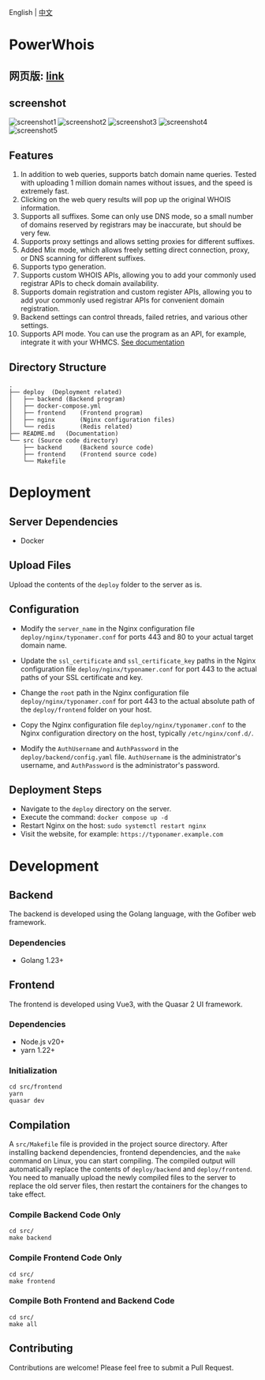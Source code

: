 English | [中文](./README.zh.md)

# PowerWhois

## 网页版: [link](https://whois.1ka.net)

## screenshot
![screenshot1](./img/screen1.jpg)
![screenshot2](./img/screen2.jpg)
![screenshot3](./img/screen3.jpg)
![screenshot4](./img/screen4.jpg)
![screenshot5](./img/screen5.jpg)


## Features
1. In addition to web queries, supports batch domain name queries. Tested with uploading 1 million domain names without issues, and the speed is extremely fast.
2. Clicking on the web query results will pop up the original WHOIS information.
3. Supports all suffixes. Some can only use DNS mode, so a small number of domains reserved by registrars may be inaccurate, but should be very few.
4. Supports proxy settings and allows setting proxies for different suffixes.
5. Added Mix mode, which allows freely setting direct connection, proxy, or DNS scanning for different suffixes.
6. Supports typo generation.
7. Supports custom WHOIS APIs, allowing you to add your commonly used registrar APIs to check domain availability.
8. Supports domain registration and custom register APIs, allowing you to add your commonly used registrar APIs for convenient domain registration.
9. Backend settings can control threads, failed retries, and various other settings.
10. Supports API mode. You can use the program as an API, for example, integrate it with your WHMCS. [See documentation](https://github.com/WenLiCG/PowerWhois/blob/main/API%20documentation.md)

## Directory Structure

```
.
├── deploy  (Deployment related)
│   ├── backend (Backend program)
│   ├── docker-compose.yml
│   ├── frontend    (Frontend program)
│   ├── nginx       (Nginx configuration files)
│   └── redis       (Redis related)
├── README.md   (Documentation)
└── src (Source code directory)
    ├── backend     (Backend source code)
    ├── frontend    (Frontend source code)
    └── Makefile
```

# Deployment

## Server Dependencies

- Docker

## Upload Files

Upload the contents of the `deploy` folder to the server as is.

## Configuration

- Modify the `server_name` in the Nginx configuration file `deploy/nginx/typonamer.conf` for ports 443 and 80 to your actual target domain name.
  
- Update the `ssl_certificate` and `ssl_certificate_key` paths in the Nginx configuration file `deploy/nginx/typonamer.conf` for port 443 to the actual paths of your SSL certificate and key.
  
- Change the `root` path in the Nginx configuration file `deploy/nginx/typonamer.conf` for port 443 to the actual absolute path of the `deploy/frontend` folder on your host.
  
- Copy the Nginx configuration file `deploy/nginx/typonamer.conf` to the Nginx configuration directory on the host, typically `/etc/nginx/conf.d/`.
  
- Modify the `AuthUsername` and `AuthPassword` in the `deploy/backend/config.yaml` file. `AuthUsername` is the administrator's username, and `AuthPassword` is the administrator's password.

## Deployment Steps

- Navigate to the `deploy` directory on the server.
- Execute the command: `docker compose up -d`
- Restart Nginx on the host: `sudo systemctl restart nginx`
- Visit the website, for example: `https://typonamer.example.com`

# Development

## Backend

The backend is developed using the Golang language, with the Gofiber web framework.

### Dependencies

- Golang 1.23+

## Frontend

The frontend is developed using Vue3, with the Quasar 2 UI framework.

### Dependencies

- Node.js v20+
- yarn 1.22+

### Initialization

```
cd src/frontend
yarn
quasar dev
```

## Compilation

A `src/Makefile` file is provided in the project source directory. After installing backend dependencies, frontend dependencies, and the `make` command on Linux, you can start compiling. The compiled output will automatically replace the contents of `deploy/backend` and `deploy/frontend`. You need to manually upload the newly compiled files to the server to replace the old server files, then restart the containers for the changes to take effect.

### Compile Backend Code Only

```
cd src/
make backend
```

### Compile Frontend Code Only

```
cd src/
make frontend
```

### Compile Both Frontend and Backend Code

```
cd src/
make all
```

## Contributing

Contributions are welcome! Please feel free to submit a Pull Request.
